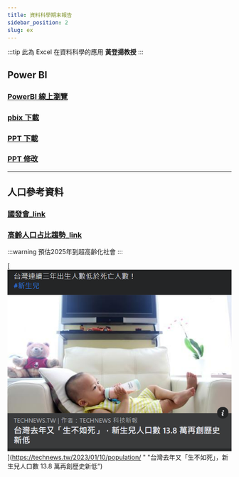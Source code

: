 ```yaml
---
title: 資料科學期末報告
sidebar_position: 2
slug: ex
---
```


:::tip
此為 Excel 在資料科學的應用 **黃登揚教授**
:::

## Power BI

### [PowerBI 線上瀏覽](https://brid.gq/p)

### [pbix 下載](https://brid.gq/p-f)

### [PPT 下載](https://brid.gq/ex)

### [PPT 修改](https://brid.gq/finalppt)

---

## 人口參考資料

### [國發會\_link](https://www.ndc.gov.tw/Content_List.aspx?n=D527207EEEF59B9B)

### [高齡人口占比趨勢\_link](https://pop-proj.ndc.gov.tw/chart.aspx?c=10&uid=66&pid=60)
:::warning
預估2025年到超高齡化社會
:::

[![Alt Text](2023-01-11_12-12.png "生育率新低")](https://technews.tw/2023/01/10/population/ "
"台灣去年又「生不如死」，新生兒人口數 13.8 萬再創歷史新低")  